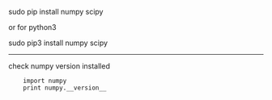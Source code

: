 sudo pip install numpy scipy

or for python3

sudo pip3 install numpy scipy

---

check numpy version installed

        import numpy
        print numpy.__version__
